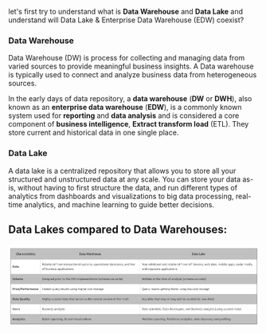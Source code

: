 
let's first try to understand what is **Data Warehouse** and **Data Lake** and understand will Data Lake & Enterprise Data Warehouse (EDW) coexist?

### Data Warehouse
Data Warehouse (DW) is process for collecting and managing data from varied sources to provide meaningful business insights. A Data warehouse is typically used to connect and analyze business data from heterogeneous sources.

In the early days of data repository, a **data warehouse** (**DW** or **DWH**), also known as an **enterprise data  warehouse** (**EDW**), is a commonly known system used for **reporting** and **data analysis** and is considered a core component of **business intelligence**, **Extract transform load** (ETL). They store current and historical data in one single place.

### Data Lake
A data lake is a centralized repository that allows you to store all your structured and unstructured data at any scale. You can store your data as-is, without having to first structure the data, and run different types of analytics from dashboards and visualizations to big data processing, real-time analytics, and machine learning to guide better decisions.

## Data Lakes compared to Data Warehouses:

![DLDW](https://github.com/gurditsingh/blog/blob/gh-pages/_screenshots/DataLake_DataWarehouse.jpg?raw=true)


<!--stackedit_data:
eyJoaXN0b3J5IjpbMzAzNzgzMjYxLDE0NTM4OTYwMTIsLTIwNT
M3NTQ2MjcsLTIwOTYyMzg5OCwtODA0NTU5MTE2LDU5ODU4MDkx
NiwtNjAzMjA0OTQzLDMwOTE5NDAyMyw5NjkyNjY3NDQsMTgzNz
c0NDc4MCwtMTc3MjIyNTcwNCwtMTY5NDA4MjU2LC0xNjIwNjY3
MzI0LC0yMDI2Nzk1NzEzLC0xNjg5OTA4OTUyLDQ4Mjc2MzIwLD
ExODEzMTY0MSwtMTkyNzI1Nzg3MCwxNjExMTA0MTA1LC0xMTQz
MTc2MDY2XX0=
-->